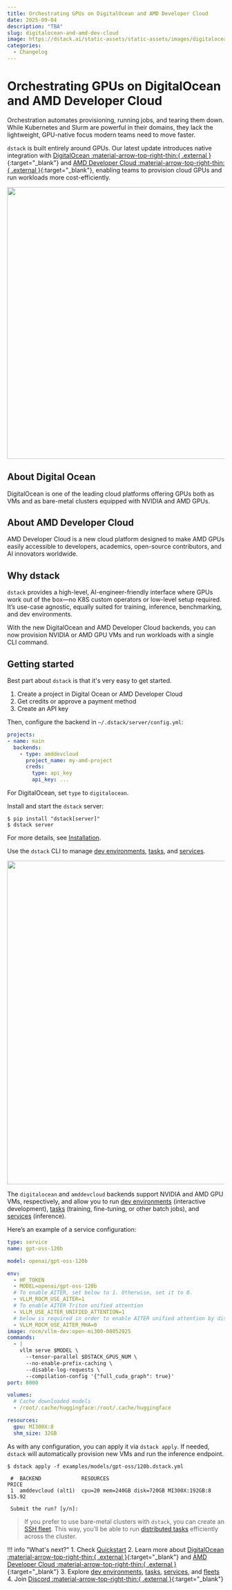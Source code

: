 ```yaml
---
title: Orchestrating GPUs on DigitalOcean and AMD Developer Cloud
date: 2025-09-04
description: "TBA"  
slug: digitalocean-and-amd-dev-cloud
image: https://dstack.ai/static-assets/static-assets/images/digitalocean-and-amd-dev-cloud.png
categories:
  - Changelog
---
```


# Orchestrating GPUs on DigitalOcean and AMD Developer Cloud

Orchestration automates provisioning, running jobs, and tearing them down. While Kubernetes and Slurm are powerful in their domains, they lack the lightweight, GPU-native focus modern teams need to move faster.

`dstack` is built entirely around GPUs. Our latest update introduces native integration with [DigitalOcean :material-arrow-top-right-thin:{ .external }](https://www.digitalocean.com/products/gradient/gpu-droplets){:target="_blank"} and 
[AMD Developer Cloud :material-arrow-top-right-thin:{ .external }](https://www.amd.com/en/developer/resources/cloud-access/amd-developer-cloud.html){:target="_blank"}, enabling teams to provision cloud GPUs and run workloads more cost-efficiently.

<img src="https://dstack.ai/static-assets/static-assets/images/digitalocean-and-amd-dev-cloud.png" width="630"/>

<!-- more -->

## About Digital Ocean

DigitalOcean is one of the leading cloud platforms offering GPUs both as VMs and as bare-metal clusters equipped with NVIDIA and AMD GPUs.

## About AMD Developer Cloud

AMD Developer Cloud is a new cloud platform designed to make AMD GPUs easily accessible to developers, academics, open-source contributors, and AI innovators worldwide.

## Why dstack

`dstack` provides a high-level, AI-engineer-friendly interface where GPUs work out of the box—no K8S custom operators or low-level setup required. It’s use-case agnostic, equally suited for training, inference, benchmarking, and dev environments.

With the new DigitalOcean and AMD Developer Cloud backends, you can now provision NVIDIA or AMD GPU VMs and run workloads with a single CLI command.

## Getting started

Best part about `dstack` is that it's very easy to get started.

1. Create a project in Digital Ocean or AMD Developer Cloud
2. Get credits or approve a payment method
3. Create an API key

Then, configure the backend in `~/.dstack/server/config.yml`:

<div editor-title="~/.dstack/server/config.yml">

```yaml
projects:
- name: main
  backends:
    - type: amddevcloud
      project_name: my-amd-project
      creds:
        type: api_key
        api_key: ...
```

</div>

For DigitalOcean, set `type` to `digitalocean`.

Install and start the `dstack` server:

<div class="termy">

```shell
$ pip install "dstack[server]"
$ dstack server
```

</div>

For more details, see [Installation](../../docs/installation/index.md).

Use the `dstack` CLI to
manage [dev environments](../../docs/concepts/dev-environments.md), [tasks](../../docs/concepts/tasks.md),
and [services](../../docs/concepts/services.md).

<img src="https://dstack.ai/static-assets/static-assets/images/amd-dev-cloud.png" width="750"/>

The `digitalocean` and `amddevcloud` backends support NVIDIA and AMD GPU VMs, respectively, and allow you to run 
[dev environments](../../docs/concepts/dev-environments.md) (interactive development), [tasks](../../docs/concepts/tasks.md) 
(training, fine-tuning, or other batch jobs), and [services](../../docs/concepts/services.md) (inference).

Here’s an example of a service configuration:

<div editor-title="examples/modes/gpt-oss/120b.dstack.yml">

```yaml
type: service
name: gpt-oss-120b

model: openai/gpt-oss-120b

env:
  - HF_TOKEN
  - MODEL=openai/gpt-oss-120b
  # To enable AITER, set below to 1. Otherwise, set it to 0.
  - VLLM_ROCM_USE_AITER=1
  # To enable AITER Triton unified attention
  - VLLM_USE_AITER_UNIFIED_ATTENTION=1
  # below is required in order to enable AITER unified attention by disabling AITER MHA
  - VLLM_ROCM_USE_AITER_MHA=0
image: rocm/vllm-dev:open-mi300-08052025
commands:
  - |
    vllm serve $MODEL \
      --tensor-parallel $DSTACK_GPUS_NUM \
      --no-enable-prefix-caching \
      --disable-log-requests \
      --compilation-config '{"full_cuda_graph": true}'
port: 8000

volumes:
  # Cache downloaded models
  - /root/.cache/huggingface:/root/.cache/huggingface

resources:
  gpu: MI300X:8
  shm_size: 32GB
```

</div>

As with any configuration, you can apply it via `dstack apply`. If needed, `dstack` will automatically provision new VMs and run the inference endpoint.

<div class="termy">

```shell
$ dstack apply -f examples/models/gpt-oss/120b.dstack.yml

 #  BACKEND             RESOURCES                                   PRICE   
 1  amddevcloud (alt1)  cpu=20 mem=240GB disk=720GB MI300X:192GB:8  $15.92
 
 Submit the run? [y/n]:
```

</div>

> If you prefer to use bare-metal clusters with `dstack`, you can create an [SSH fleet](../../docs/concepts/fleets.md#ssh-fleets).
> This way, you’ll be able to run [distributed tasks](../../docs/concepts/tasks.md#distributed-tasks) efficiently across the cluster.

!!! info "What's next?"
    1. Check [Quickstart](../../docs/quickstart.md)
    2. Learn more about [DigitalOcean :material-arrow-top-right-thin:{ .external }](https://www.digitalocean.com/products/gradient/gpu-droplets){:target="_blank"} and
         [AMD Developer Cloud :material-arrow-top-right-thin:{ .external }](https://www.amd.com/en/developer/resources/cloud-access/amd-developer-cloud.html){:target="_blank"}
    3. Explore [dev environments](../../docs/concepts/dev-environments.md), 
        [tasks](../../docs/concepts/tasks.md), [services](../../docs/concepts/services.md), 
        and [fleets](../../docs/concepts/fleets.md)
    4. Join [Discord :material-arrow-top-right-thin:{ .external }](https://discord.gg/u8SmfwPpMd){:target="_blank"}
